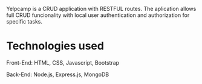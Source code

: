 Yelpcamp is a CRUD application with RESTFUL routes.
The aplication allows full CRUD funcionality with local user authentication and authorization for specific tasks.

Technologies used
=================

Front-End: HTML, CSS, Javascript, Bootstrap

Back-End: Node.js, Express.js, MongoDB



